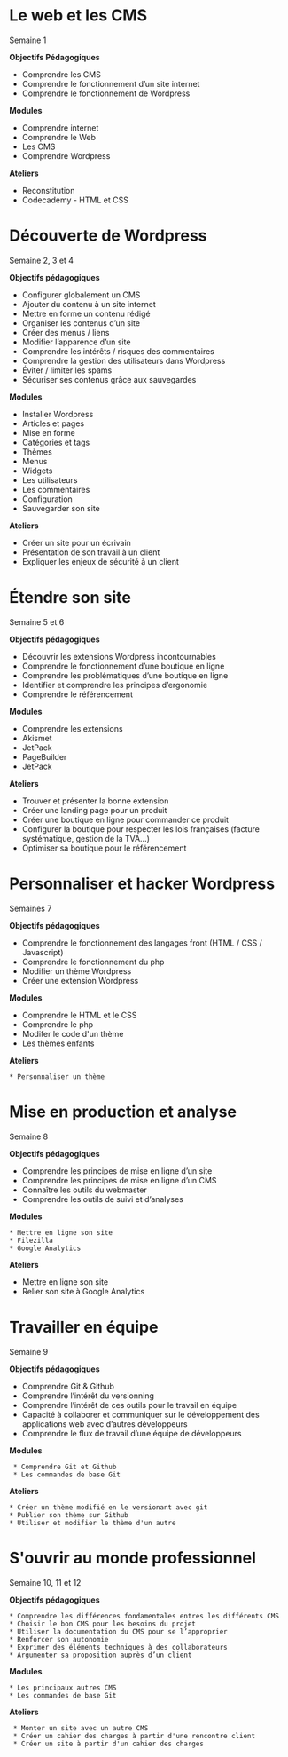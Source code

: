 # Le web et les CMS
Semaine 1

**Objectifs Pédagogiques**

  * Comprendre les CMS
  * Comprendre le fonctionnement d’un site internet
  * Comprendre le fonctionnement de Wordpress

**Modules**

   * Comprendre internet
   * Comprendre le Web
   * Les CMS
   * Comprendre Wordpress

**Ateliers**

   * Reconstitution
   * Codecademy - HTML et CSS

# Découverte de Wordpress
Semaine 2, 3 et 4

**Objectifs pédagogiques**

  * Configurer globalement un CMS
  * Ajouter du contenu à un site internet
  * Mettre en forme un contenu rédigé
  * Organiser les contenus d’un site
  * Créer des menus / liens
  * Modifier l’apparence d’un site
  * Comprendre les intérêts / risques des commentaires
  * Comprendre la gestion des utilisateurs dans Wordpress
  * Éviter / limiter les spams
  * Sécuriser ses contenus grâce aux sauvegardes

**Modules**

   * Installer Wordpress
   * Articles et pages
   * Mise en forme
   * Catégories et tags
   * Thèmes
   * Menus
   * Widgets
   * Les utilisateurs
   * Les commentaires
   * Configuration
   * Sauvegarder son site

**Ateliers**

   * Créer un site pour un écrivain
   * Présentation de son travail à un client
   * Expliquer les enjeux de sécurité à un client

# Étendre son site
Semaine 5 et 6

**Objectifs pédagogiques**

  * Découvrir les extensions Wordpress incontournables
  * Comprendre le fonctionnement d’une boutique en ligne
  * Comprendre les problématiques d’une boutique en ligne
  * Identifier et comprendre les principes d’ergonomie
  * Comprendre le référencement


**Modules**

   * Comprendre les extensions
   * Akismet
   * JetPack
   * PageBuilder
   * JetPack

**Ateliers**

   * Trouver et présenter la bonne extension
   * Créer une landing page pour un produit
   * Créer une boutique en ligne pour commander ce produit
   * Configurer la boutique pour respecter les lois françaises (facture systématique, gestion de la TVA…)
   * Optimiser sa boutique pour le référencement


# Personnaliser et hacker Wordpress
Semaines 7

**Objectifs pédagogiques**

  * Comprendre le fonctionnement des langages front (HTML / CSS / Javascript)
  * Comprendre le fonctionnement du php
  * Modifier un thème Wordpress
  * Créer une extension Wordpress

**Modules**

   * Comprendre le HTML et le CSS
   * Comprendre le php
   * Modifer le code d'un thème
   * Les thèmes enfants

**Ateliers**

    * Personnaliser un thème

# Mise en production et analyse
Semaine 8

**Objectifs pédagogiques**

  * Comprendre les principes de mise en ligne d’un site
  * Comprendre les principes de mise en ligne d’un CMS
  * Connaître les outils du webmaster
  * Comprendre les outils de suivi et d’analyses

**Modules**

    * Mettre en ligne son site
    * Filezilla
    * Google Analytics

**Ateliers**

   * Mettre en ligne son site
   * Relier son site à Google Analytics

# Travailler en équipe
Semaine 9

**Objectifs pédagogiques**

   * Comprendre Git & Github
   * Comprendre l’intérêt du versionning
   * Comprendre l’intérêt de ces outils pour le travail en équipe
   * Capacité à collaborer et communiquer sur le développement des applications web avec d’autres développeurs
   * Comprendre le flux de travail d’une équipe de développeurs

 **Modules**

     * Comprendre Git et Github
     * Les commandes de base Git

 **Ateliers**

    * Créer un thème modifié en le versionant avec git
    * Publier son thème sur Github
    * Utiliser et modifier le thème d'un autre



# S'ouvrir au monde professionnel
Semaine 10, 11 et 12

**Objectifs pédagogiques**

    * Comprendre les différences fondamentales entres les différents CMS
    * Choisir le bon CMS pour les besoins du projet
    * Utiliser la documentation du CMS pour se l’approprier
    * Renforcer son autonomie
    * Exprimer des éléments techniques à des collaborateurs
    * Argumenter sa proposition auprès d’un client

  **Modules**

    * Les principaux autres CMS
    * Les commandes de base Git

  **Ateliers**

     * Monter un site avec un autre CMS
     * Créer un cahier des charges à partir d'une rencontre client
     * Créer un site à partir d'un cahier des charges
